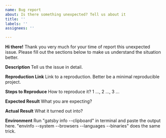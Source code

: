```yaml
---
name: Bug report
about: Is there something unexpected? Tell us about it
title: ''
labels: ''
assignees: ''

---
```


**Hi there!**
Thank you very much for your time of report this unexpected issue. Please fill out the sections below to make us understand the situation better.

**Description**
Tell us the issue in detail.

**Reproduction Link**
Link to a reproduction. Better be a minimal reproducible project.

**Steps to Reproduce**
How to reproduce it? 1 ..., 2 ..., 3 ...

**Expected Result**
What you are expecting?

**Actual Result**
What it turned out into?

**Environment**
Run "gatsby info --clipboard" in terminal and paste the output here. "envinfo --system --browsers --languages --binaries" does the same trick.
